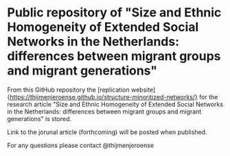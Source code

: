 # Public repository of "Size and Ethnic Homogeneity of Extended Social Networks in the Netherlands: differences between migrant groups and migrant generations"
From this GitHub repository the [replication website]{https://thijmenjeroense.github.io/structure-minoritized-networks/} for the research article "Size and Ethnic Homogeneity of Extended Social Networks in the Netherlands: differences between migrant groups and migrant generations" is stored. 

Link to the jorunal article (forthcoming) will be posted when published.

For any questions please contact @thijmenjeroense
